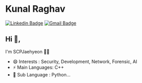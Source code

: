 # Kunal Raghav  
[![Linkedin Badge](https://img.shields.io/badge/-kunalraghav-blue?style=flat-square&logo=Linkedin&logoColor=white&link=https://www.linkedin.com/in/%EC%9E%AC%ED%98%84-%EC%A1%B0-3bba7218b/)](https://www.linkedin.com/in/%EC%9E%AC%ED%98%84-%EC%A1%B0-3bba7218b/)
[![Gmail Badge](https://img.shields.io/badge/-kraghav123@gmail.com-c14438?style=flat-square&logo=Gmail&logoColor=white&link=mailto:jehyun9027@gmail.com)](mailto:jehyun9027@gmail.com)

## Hi 👋, 
I'm SCPJaehyeon 👨‍💻

- 😄 Interests : Security, Development, Network, Forensic, AI
- ⚡ Main Languages: C++
- 🌱 Sub Language : Python...
